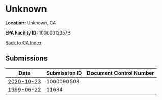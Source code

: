 # Unknown

**Location:** Unknown, CA

**EPA Facility ID:** 100000123573

[Back to CA Index](../../index.md)

## Submissions

| Date | Submission ID | Document Control Number |
|------|--------------|-------------------------|
| [2020-10-23](submissions/1000090508.md) | 1000090508 |  |
| [1999-06-22](submissions/11634.md) | 11634 |  |
